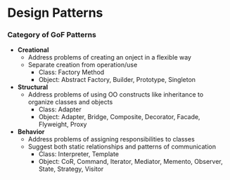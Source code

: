 # Design Patterns

### Category of GoF Patterns
- **Creational**
  - Address problems of creating an onject in a flexible way
  - Separate creation from operation/use
    - Class: Factory Method
    - Object: Abstract Factory, Builder, Prototype, Singleton
- **Structural**
  - Address problems of using OO constructs like inheritance to organize classes and objects
    - Class: Adapter
    - Object: Adapter, Bridge, Composite, Decorator, Facade, Flyweight, Proxy
- **Behavior**
  - Address problems of assigning responsibilities to classes
  - Suggest both static relationships and patterns of communication
    - Class: Interpreter, Template
    - Object: CoR, Command, Iterator, Mediator, Memento, Observer, State, Strategy, Visitor
